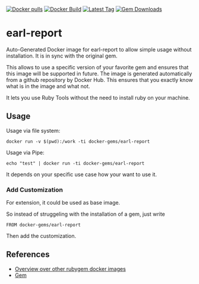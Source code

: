 [![Docker pulls](https://img.shields.io/docker/pulls/rubygem/earl-report.svg)](https://hub.docker.com/r/rubygem/earl-report/)
[![Docker Build](https://img.shields.io/docker/automated/rubygem/earl-report.svg)](https://hub.docker.com/r/rubygem/earl-report/)
[![Latest Tag](https://img.shields.io/github/tag/docker-rubygem/earl-report.svg)](https://hub.docker.com/r/rubygem/earl-report/)
[![Gem Downloads](https://img.shields.io/gem/dt/earl-report.svg)](https://rubygems.org/gems/earl-report/)
# earl-report

Auto-Generated Docker image for earl-report to allow simple usage without installation.
It is in sync with the original gem.

This allows to use a specific version of your favorite gem and ensures that this image will be supported in future.
The image is generated automatically from a github repository by Docker Hub.
This ensures that you exactly know what is in the image and what not.

It lets you use Ruby Tools without the need to install ruby on your machine.

## Usage

Usage via file system:

`docker run -v $(pwd):/work -ti docker-gems/earl-report`

Usage via Pipe:

`echo "test" | docker run -ti docker-gems/earl-report`

It depends on your specific use case how your want to use it.

### Add Customization

For extension, it could be used as base image.

So instead of struggeling with the installation of a gem, just write

`FROM docker-gems/earl-report`

Then add the customization.

## References

 - [Overview over other rubygem docker images](https://github.com/thinkbot/docker-rubygem)
 - [Gem](https://rubygems.org/gems/earl-report/)
